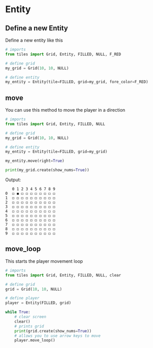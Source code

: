 # Entity

## Define a new Entity
Define a new entity like this
```py
# imports
from tiles import Grid, Entity, FILLED, NULL, F_RED

# define grid
my_grid = Grid(10, 10, NULL)

# define entity
my_entity = Entity(tile=FILLED, grid=my_grid, fore_color=F_RED)
```

## move
You can use this method to move the player in a direction
```py
# imports
from tiles import Grid, Entity, FILLED, NULL

# define grid
my_grid = Grid(10, 10, NULL)

# define entity
my_entity = Entity(tile=FILLED, grid=my_grid)

my_entity.move(right=True)

print(my_grid.create(show_nums=True))
```
Output:
```
   0 1 2 3 4 5 6 7 8 9
0  ◻ ◼ ◻ ◻ ◻ ◻ ◻ ◻ ◻ ◻
1  ◻ ◻ ◻ ◻ ◻ ◻ ◻ ◻ ◻ ◻
2  ◻ ◻ ◻ ◻ ◻ ◻ ◻ ◻ ◻ ◻
3  ◻ ◻ ◻ ◻ ◻ ◻ ◻ ◻ ◻ ◻
4  ◻ ◻ ◻ ◻ ◻ ◻ ◻ ◻ ◻ ◻
5  ◻ ◻ ◻ ◻ ◻ ◻ ◻ ◻ ◻ ◻
6  ◻ ◻ ◻ ◻ ◻ ◻ ◻ ◻ ◻ ◻
7  ◻ ◻ ◻ ◻ ◻ ◻ ◻ ◻ ◻ ◻
8  ◻ ◻ ◻ ◻ ◻ ◻ ◻ ◻ ◻ ◻
9  ◻ ◻ ◻ ◻ ◻ ◻ ◻ ◻ ◻ ◻
```


## move_loop
This starts the player movement loop
```py
# imports
from tiles import Grid, Entity, FILLED, NULL, clear

# define grid
grid = Grid(10, 10, NULL)

# define player
player = Entity(FILLED, grid)

while True:
    # clear screen
    clear()
    # prints grid
    print(grid.create(show_nums=True))
    # allows you to use arrow keys to move
    player.move_loop()
```